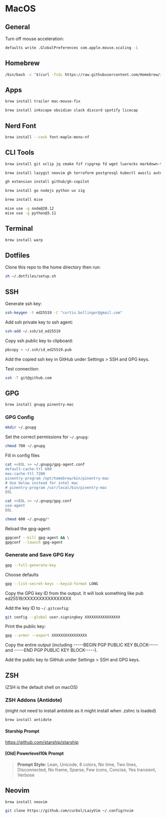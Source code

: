 # MacOS

## General

Turn off mouse acceleration:

```sh
defaults write .GlobalPreferences com.apple.mouse.scaling -1
```

## Homebrew

```sh
/bin/bash -c "$(curl -fsSL https://raw.githubusercontent.com/Homebrew/install/HEAD/install.sh)"
```

## Apps

```sh
brew install trailer mac-mouse-fix
```

```sh
brew install inkscape obsidian slack discord spotify licecap
```

## Nerd Font

```sh
brew install --cask font-maple-mono-nf
```

## CLI Tools

```sh
brew install git xclip jq cmake fzf ripgrep fd wget luarocks markdown-toc prettier
```

```sh
brew install lazygit neovim gh terraform postgresql kubectl awscli automake
```

```sh
gh extension install github/gh-copilot
```

```sh
brew install go nodejs python uv zig
```

```sh
brew install mise
```

```sh
mise use -g node@20.12
mise use -g python@3.11
```

## Terminal

```sh
brew install warp
```

## Dotfiles

Clone this repo to the home directory then run:

```sh
sh ~/.dotfiles/setup.sh
```

## SSH

Generate ssh key:

```sh
ssh-keygen -t ed25519 -C "curtis.bollinger@gmail.com"
```

Add ssh private key to ssh agent:

```sh
ssh-add ~/.ssh/id_ed25519
```

Copy ssh public key to clipboard:

```sh
pbcopy < ~/.ssh/id_ed25519.pub
```

Add the copied ssh key in GitHub under Settings > SSH and GPG keys.

Test connection:

```sh
ssh -T git@github.com
```

## GPG

```sh
brew install gnupg pinentry-mac
```

### GPG Config

```sh
mkdir ~/.gnupg
```

Set the correct permissions for `~/.gnupg`:

```sh
chmod 700 ~/.gnupg
```

Fill in config files

```sh
cat <<EOL >> ~/.gnupg/gpg-agent.conf
default-cache-ttl 600
max-cache-ttl 7200
pinentry-program /opt/homebrew/bin/pinentry-mac
# Use below instead for intel mac
# pinentry-program /usr/local/bin/pinentry-mac
EOL
```

```sh
cat <<EOL >> ~/.gnupg/gpg.conf
use-agent
EOL
```

```sh
chmod 600 ~/.gnupg/*
```

Reload the gpg-agent:

```sh
gpgconf --kill gpg-agent && \
gpgconf --launch gpg-agent
```

### Generate and Save GPG Key

```sh
gpg --full-generate-key
```

Choose defaults

```sh
gpg --list-secret-keys --keyid-format LONG
```

Copy the GPG key ID from the output. It will look something like pub ed25519/XXXXXXXXXXXXXXXX

Add the key ID to `~/.gitconfig`:

```sh
git config --global user.signingkey XXXXXXXXXXXXXXXX
```

Print the public key:

```sh
gpg --armor --export XXXXXXXXXXXXXXXX
```

Copy the entire output (including -----BEGIN PGP PUBLIC KEY BLOCK----- and -----END PGP PUBLIC KEY BLOCK-----).

Add the public key to GitHub under Settings > SSH and GPG keys.

## ZSH

(ZSH is the default shell on macOS)

### ZSH Addons (Antidote)

(might not need to install antidote as it might install when .zshrc is loaded)

```sh
brew install antidote
```

#### Starship Prompt

<https://github.com/starship/starship>

#### [Old] Powerlevel10k Prompt

> **Prompt Style:** Lean, Unicode, 8 colors, No time, Two lines, Disconnected, No frame, Sparse, Few icons, Concise, Yes transient, Verbose

## Neovim

```sh
brew install neovim
```

```sh
git clone https://github.com/curbol/LazyVim ~/.config/nvim
```

